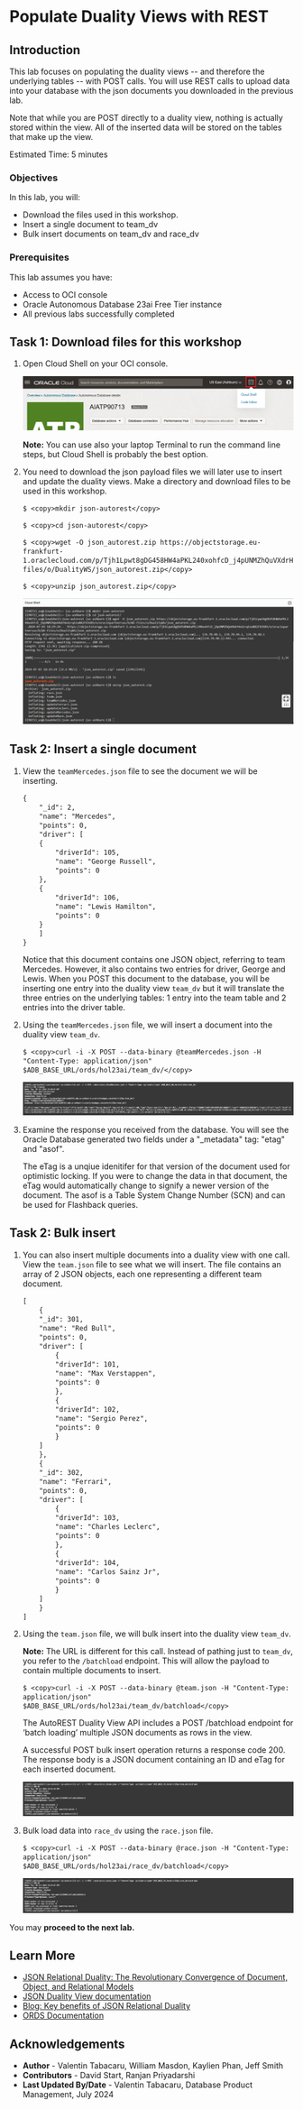 # Populate Duality Views with REST

## Introduction

This lab focuses on populating the duality views -- and therefore the underlying tables -- with POST calls. You will use REST calls to upload data into your database with the json documents you downloaded in the previous lab. 

Note that while you are POST directly to a duality view, nothing is actually stored within the view. All of the inserted data will be stored on the tables that make up the view. 

Estimated Time: 5 minutes


### Objectives

In this lab, you will:

- Download the files used in this workshop. 
- Insert a single document to team\_dv
- Bulk insert documents on team\_dv and race\_dv

### Prerequisites

This lab assumes you have:
- Access to OCI console
- Oracle Autonomous Database 23ai Free Tier instance
- All previous labs successfully completed


## Task 1: Download files for this workshop

1. Open Cloud Shell on your OCI console.

    ![OCI Cloud Shell](./images/oci-cloud-shell.png)

    **Note:** You can use also your laptop Terminal to run the command line steps, but Cloud Shell is probably the best option.

2. You need to download the json payload files we will later use to insert and update the duality views. Make a directory and download files to be used in this workshop.

    ```
    $ <copy>mkdir json-autorest</copy>
    ```
    
    ``` 
    $ <copy>cd json-autorest</copy>
    ```
    
    ```
    $ <copy>wget -O json_autorest.zip https://objectstorage.eu-frankfurt-1.oraclecloud.com/p/Tjh1Lpwt8gDG458HW4aPKL240xohfcD_j4pUNMZhQuVXdrHndzrqEeuNX2F836BS/n/oraclepartnersas/b/WS-files/o/DualityWS/json_autorest.zip</copy>
    ```
    ```
    $ <copy>unzip json_autorest.zip</copy>
    ```

    ![Downlad the workshop files](./images/download_files.png)


## Task 2: Insert a single document

1. View the `teamMercedes.json` file to see the document we will be inserting. 

    ```
    {
        "_id": 2,
        "name": "Mercedes",
        "points": 0,
        "driver": [
        {
            "driverId": 105,
            "name": "George Russell",
            "points": 0
        },
        {
            "driverId": 106,
            "name": "Lewis Hamilton",
            "points": 0
        }
        ]
    }
    ```

    Notice that this document contains one JSON object, referring to team Mercedes. However, it also contains two entries for driver, George and Lewis. When you POST this document to the database, you will be inserting one entry into the duality view `team_dv` but it will translate the three entries on the underlying tables: 1 entry into the team table and 2 entries into the driver table. 

2. Using the `teamMercedes.json` file, we will insert a document into the duality view `team_dv`. 

    ```
    $ <copy>curl -i -X POST --data-binary @teamMercedes.json -H "Content-Type: application/json" $ADB_BASE_URL/ords/hol23ai/team_dv/</copy>
    ```

    ![POST data for the Mercedes team](./images/insert_Mercedes.png)

3. Examine the response you received from the database. You will see the Oracle Database generated two fields under a "_metadata" tag: "etag" and "asof".

    The eTag is a unqiue idenitifer for that version of the document used for optimistic locking. If you were to change the data in that document, the eTag would automatically change to signify a newer version of the document. The asof is a Table System Change Number (SCN) and can be used for Flashback queries. 

## Task 2: Bulk insert

1. You can also insert multiple documents into a duality view with one call. View the `team.json` file to see what we will insert. The file contains an array of 2 JSON objects, each one representing a different team document. 

    ```
    [
        {
        "_id": 301,
        "name": "Red Bull",
        "points": 0,
        "driver": [
            {
            "driverId": 101,
            "name": "Max Verstappen",
            "points": 0
            },
            {
            "driverId": 102,
            "name": "Sergio Perez",
            "points": 0
            }
        ]
        },
        {
        "_id": 302,
        "name": "Ferrari",
        "points": 0,
        "driver": [
            {
            "driverId": 103,
            "name": "Charles Leclerc",
            "points": 0
            },
            {
            "driverId": 104,
            "name": "Carlos Sainz Jr",
            "points": 0
            }
        ]
        }
    ]
    ```

2. Using the `team.json` file, we will bulk insert into the duality view `team_dv`. 

    **Note:** The URL is different for this call. Instead of pathing just to `team_dv`, you refer to the `/batchload` endpoint. This will allow the payload to contain multiple documents to insert. 

    ```
    $ <copy>curl -i -X POST --data-binary @team.json -H "Content-Type: application/json" $ADB_BASE_URL/ords/hol23ai/team_dv/batchload</copy>
    ```

    The AutoREST Duality View API includes a POST /batchload endpoint for ‘batch loading’ multiple JSON documents as rows in the view. 

    A successful POST bulk insert operation returns a response code 200. The response body is a JSON document containing an ID and eTag for each inserted document. 

    ![Bulk insert teams](./images/insert_team.png)

3. Bulk load data into `race_dv` using the `race.json` file. 

    ```
    $ <copy>curl -i -X POST --data-binary @race.json -H "Content-Type: application/json" $ADB_BASE_URL/ords/hol23ai/race_dv/batchload</copy>
    ```

    ![Bulk insert races](./images/insert_race.png)

You may **proceed to the next lab.**

## Learn More

- [JSON Relational Duality: The Revolutionary Convergence of Document, Object, and Relational Models](https://blogs.oracle.com/database/post/json-relational-duality-app-dev)
- [JSON Duality View documentation](https://docs.oracle.com/en/database/oracle/oracle-database/23/jsnvu/index.html)
- [Blog: Key benefits of JSON Relational Duality](https://blogs.oracle.com/database/post/key-benefits-of-json-relational-duality-experience-it-today-using-oracle-database-23c-free-developer-release)
- [ORDS Documentation](https://docs.oracle.com/en/database/oracle/oracle-rest-data-services/23.1/)

## Acknowledgements

* **Author** - Valentin Tabacaru, William Masdon, Kaylien Phan, Jeff Smith
* **Contributors** -  David Start, Ranjan Priyadarshi
* **Last Updated By/Date** - Valentin Tabacaru, Database Product Management, July 2024

